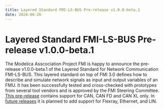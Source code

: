 ```yaml
---
title: Layered Standard FMI-LS-BUS Pre-release v1.0.0-beta.1
date: 2024-06-26
---
```


# Layered Standard FMI-LS-BUS Pre-release v1.0.0-beta.1

The Modelica Asscociation Project FMI is happy to announce the pre-release v1.0.0-beta.1 of the Layered Standard for Network Communication FMI-LS-BUS.
This layered standard on top of FMI 3.0 defines how to describe and simulate network signals as input and output variables of an FMU.
It has been successfully tested and cross-checked with prototypes from several tool vendors and is approved by the FMI Steering Committee.
[This pre-release](https://github.com/modelica/fmi-ls-bus/releases/tag/v1.0.0-beta.1) contains support for CAN, CAN FD and CAN XL only.
In [future releases](https://github.com/modelica/fmi-ls-bus?tab=readme-ov-file#roadmap) it is planned to add support for Flexray, Ethernet, and LIN.
